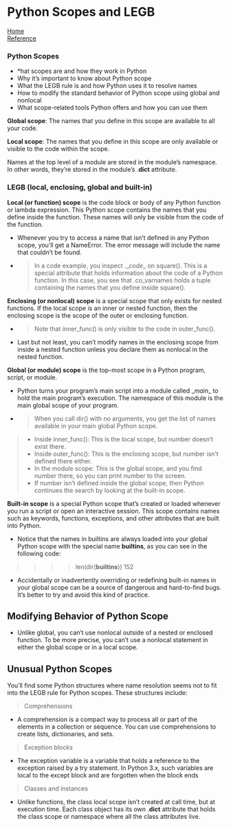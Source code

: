 # Python Scopes and LEGB  
[Home](../README.md)  
[Reference](https://realpython.com/python-scope-legb-rule/)  
### Python Scopes  
* *hat scopes are and how they work in Python  
* Why it’s important to know about Python scope  
* What the LEGB rule is and how Python uses it to resolve names  
* How to modify the standard behavior of Python scope using global and nonlocal  
* What scope-related tools Python offers and how you can use them  

__Global scope__: The names that you define in this scope are available to all your code.

__Local scope__: The names that you define in this scope are only available or visible to the code within the scope.

Names at the top level of a module are stored in the module’s namespace. In other words, they’re stored in the module’s .__dict__ attribute.   

### LEGB (local, enclosing, global and built-in)  

__Local (or function) scope__ is the code block or body of any Python function or lambda expression. This Python scope contains the names that you define inside the function. These names will only be visible from the code of the function.  

* Whenever you try to access a name that isn’t defined in any Python scope, you’ll get a NameError. The error message will include the name that couldn’t be found.  

* > In a code example, you inspect .\__code__ on square(). This is a special attribute that holds information about the code of a Python function. In this case, you see that .co_varnames holds a tuple containing the names that you define inside square().  

__Enclosing (or nonlocal) scope__ is a special scope that only exists for nested functions. If the local scope is an inner or nested function, then the enclosing scope is the scope of the outer or enclosing function.  

* > Note that inner_func() is only visible to the code in outer_func().  

* Last but not least, you can’t modify names in the enclosing scope from inside a nested function unless you declare them as nonlocal in the nested function.   

__Global (or module) scope__ is the top-most scope in a Python program, script, or module.  

* Python turns your program’s main script into a module called \__main__ to hold the main program’s execution. The namespace of this module is the main global scope of your program.  

* > When you call dir() with no arguments, you get the list of names available in your main global Python scope.  

> * Inside inner_func(): This is the local scope, but number doesn’t exist there.  
 > * Inside outer_func(): This is the enclosing scope, but number isn’t defined there either.  
> * In the module scope: This is the global scope, and you find number there, so you can print number to the screen.  
> * If number isn’t defined inside the global scope, then Python continues the search by looking at the built-in scope. 


__Built-in scope__ is a special Python scope that’s created or loaded whenever you run a script or open an interactive session. This scope contains names such as keywords, functions, exceptions, and other attributes that are built into Python.  
* Notice that the names in builtins are always loaded into your global Python scope with the special name __builtins__, as you can see in the following code:  
> >>> len(dir(__builtins__))
152  

*  Accidentally or inadvertently overriding or redefining built-in names in your global scope can be a source of dangerous and hard-to-find bugs. It’s better to try and avoid this kind of practice.  

## Modifying Behavior of Python Scope  
* Unlike global, you can’t use nonlocal outside of a nested or enclosed function. To be more precise, you can’t use a nonlocal statement in either the global scope or in a local scope.  

## Unusual Python Scopes  

You’ll find some Python structures where name resolution seems not to fit into the LEGB rule for Python scopes. These structures include:

> Comprehensions  
* A comprehension is a compact way to process all or part of the elements in a collection or sequence. You can use comprehensions to create lists, dictionaries, and sets.  

> Exception blocks  
* The exception variable is a variable that holds a reference to the exception raised by a try statement. In Python 3.x, such variables are local to the except block and are forgotten when the block ends  

> Classes and instances  
* Unlike functions, the class local scope isn’t created at call time, but at execution time. Each class object has its own .__dict__ attribute that holds the class scope or namespace where all the class attributes live.   







